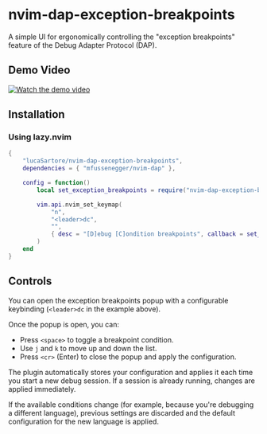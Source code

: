 # nvim-dap-exception-breakpoints
A simple UI for ergonomically controlling the "exception breakpoints" feature of the Debug Adapter Protocol (DAP).

## Demo Video
[![Watch the demo video](https://img.youtube.com/vi/IpB_1lBLM68/0.jpg)](https://www.youtube.com/watch?v=IpB_1lBLM68)

## Installation

### Using lazy.nvim
```lua
{
    "lucaSartore/nvim-dap-exception-breakpoints",
    dependencies = { "mfussenegger/nvim-dap" },

    config = function()
        local set_exception_breakpoints = require("nvim-dap-exception-breakpoints")

        vim.api.nvim_set_keymap(
            "n",
            "<leader>dc",
            "",
            { desc = "[D]ebug [C]ondition breakpoints", callback = set_exception_breakpoints }
        )
    end
}
```

## Controls
You can open the exception breakpoints popup with a configurable keybinding (`<leader>dc` in the example above).

Once the popup is open, you can:
 - Press `<space>` to toggle a breakpoint condition.
 - Use `j` and `k` to move up and down the list.
 - Press `<cr>` (Enter) to close the popup and apply the configuration.

The plugin automatically stores your configuration and applies it each time you start a new debug session. If a session is already running, changes are applied immediately.

If the available conditions change (for example, because you're debugging a different language), previous settings are discarded and the default configuration for the new language is applied.